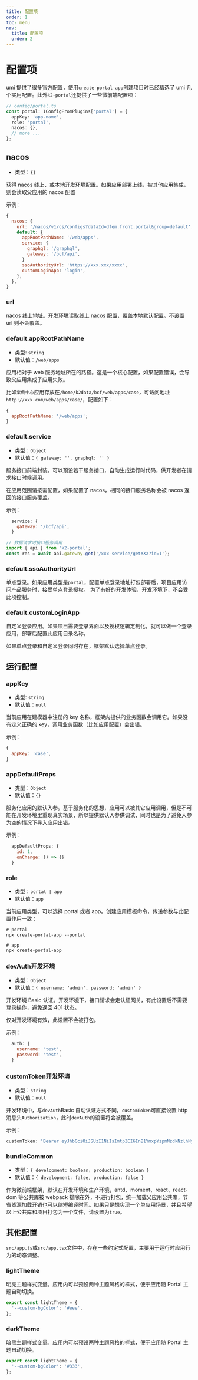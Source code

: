 ```yaml
---
title: 配置项
order: 1
toc: menu
nav:
  title: 配置项
  order: 2
---
```


# 配置项

umi 提供了很多[官方配置](https://umijs.org/zh-CN/config)，使用`create-portal-app`创建项目时已经精选了 umi 几个实用配置。此外`k2-portal`还提供了一些微前端配置项：

```ts
// config/portal.ts
const portal: IConfigFromPlugins['portal'] = {
  appKey: 'app-name',
  role: 'portal',
  nacos: {},
  // more ...
};
```

## nacos

- 类型：`{}`

获得 nacos 线上、或本地开发环境配置。如果应用部署上线，被其他应用集成，则会读取父应用的 nacos 配置

示例：

```js
{
  nacos: {
    url: '/nacos/v1/cs/configs?dataId=dfem.front.portal&group=default',
    default: {
      appRootPathName: '/web/apps',
      service: {
        graphql: '/graphql',
        gateway: '/bcf/api',
      }
      ssoAuthorityUrl: 'https://xxx.xxx/xxxx',
      customLoginApp: 'login',
    },
  },
}
```

### url

nacos 线上地址。开发环境读取线上 nacos 配置，覆盖本地默认配置。不设置 url 则不会覆盖。

### default.appRootPathName

- 类型: `string`
- 默认值：`/web/apps`

应用相对于 web 服务地址所在的路径。这是一个核心配置，如果配置错误，会导致父应用集成子应用失败。

比如`案例中心`应用存放在`/home/k2data/bcf/web/apps/case`，可访问地址`http://xxx.com/web/apps/case/`，配置如下：

```js
{
  appRootPathName: '/web/apps';
}
```

### default.service

- 类型：`Object`
- 默认值：`{ gateway: '', graphql: '' }`

服务接口前端封装。可以预设若干服务接口，自动生成运行时代码，供开发者在请求接口时候调用。

<Alert type="info">在应用范围请按需配置，如果配置了 nacos，相同的接口服务名称会被 nacos 返回的接口服务覆盖。</Alert>

示例：

```js
  service: {
    gateway: '/bcf/api',
  }

// 数据请求时接口服务调用
import { api } from 'k2-portal';
const res = await api.gateway.get('/xxx-service/getXXX?id=1');
```

### default.ssoAuthorityUrl

单点登录。如果应用类型是`portal`，配置单点登录地址打包部署后，项目应用访问产品服务时，接受单点登录授权。 <Alert type="info">为了有好的开发体验，开发环境下，不会受此项控制。</Alert>

### default.customLoginApp

自定义登录应用。如果项目需要登录界面以及授权逻辑定制化，就可以做一个登录应用，部署后配置此应用目录名称。

<Alert type="info">如果单点登录和自定义登录同时存在，框架默认选择单点登录。</Alert>

## 运行配置

### appKey

- 类型: `string`
- 默认值：`null`

当前应用在建模器中注册的 key 名称，框架内提供的业务函数会调用它。如果没有定义正确的 key，调用业务函数（比如应用配置）会出错。

示例：

```js
{
  appKey: 'case',
}
```

### appDefaultProps

- 类型：`Object`
- 默认值：`{}`

服务化应用的默认入参。基于服务化的思想，应用可以被其它应用调用，但是不可能在开发环境里重现真实场景，所以提供默认入参供调试，同时也是为了避免入参为空的情况下导入应用出错。

示例：

```js
  appDefaultProps: {
    id: 1,
    onChange: () => {}
  }
```

### role

- 类型：`portal | app`
- 默认值：`app`

当前应用类型，可以选择 portal 或者 app。创建应用模板命令，传递参数与此配置作用一致：

```shell
# portal
npx create-portal-app --portal

# app
npx create-portal-app
```

### devAuth<Badge>开发环境</Badge>

- 类型：`Object`
- 默认值：`{ username: 'admin', password: 'admin' }`

开发环境 Basic 认证。开发环境下，接口请求会走认证网关，有此设置后不需要登录操作，避免返回 401 状态。

<Alert type="info">仅对开发环境有效，此设置不会被打包。</Alert>

示例：

```js
  auth: {
    username: 'test',
    password: 'test',
  }
```

### customToken<Badge>开发环境</Badge>

- 类型：`string`
- 默认值：`null`

开发环境中，与`devAuth`Basic 自动认证方式不同，`customToken`可直接设置 http 消息头`Authorization`，此时`devAuth`的设置将会被覆盖。

示例：

```js
customToken: 'Bearer eyJhbGciOiJSUzI1NiIsImtpZCI6InB1YmxpYzpmNzdkNzlhNy0wMjRjLTRiZWQtYTkyNi01N2MxM2UxZGMxNjQiLCJ0eXAiOiJKV1QifQ.eyJh.....';
```

### bundleCommon

- 类型：`{ development: boolean; production: boolean }`
- 默认值：`{ development: false, production: false }`

作为微前端框架，默认在开发环境和生产环境，antd、moment、react、react-dom 等公共库被 webpack 排除在外，不进行打包，统一加载父应用公共库，节省资源加载开销也可以缩短编译时间。如果只是想实现一个单应用场景，并且希望以上公共库和项目打包为一个文件，请设置为`true`。

## 其他配置

`src/app.ts`或`src/app.tsx`文件中，存在一些约定式配置，主要用于运行时应用行为的动态调整。

### lightTheme

明亮主题样式变量。应用内可以预设两种主题风格的样式，便于应用随 Portal 主题自动切换。

```ts
export const lightTheme = {
  '--custom-bgColor': '#eee',
};
```

### darkTheme

暗黑主题样式变量。应用内可以预设两种主题风格的样式，便于应用随 Portal 主题自动切换。

```ts
export const lightTheme = {
  '--custom-bgColor': '#333',
};
```
